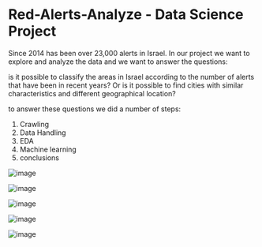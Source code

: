 # Red-Alerts-Analyze - Data Science Project

Since 2014 has been over 23,000 alerts in Israel.
In our project we want to explore and analyze the data and we want to answer the questions: 

is it possible to classify the areas in Israel according to the number of alerts that have been in recent years?
Or is it possible to find cities with similar characteristics and different geographical location?

to answer these questions we did a number of steps:
1. Crawling
2. Data Handling
3. EDA
4. Machine learning
5. conclusions

![image](https://user-images.githubusercontent.com/97378548/155993356-bb5b5d7f-6d1a-4222-b49c-1e9ecc6af7a7.png)

![image](https://user-images.githubusercontent.com/97378548/155993400-7407e8ad-a583-466c-a09b-af0af042bbdf.png)

![image](https://user-images.githubusercontent.com/97378548/155993834-ba835d01-33ad-48c6-9adb-0eef80692c75.png)

![image](https://user-images.githubusercontent.com/97378548/155994032-a454e712-4ee2-41c4-8c18-afb6e8c7a2e2.png)

![image](https://user-images.githubusercontent.com/97378548/155994154-70feaab6-983c-4faa-b137-c9344b6cf83c.png)
